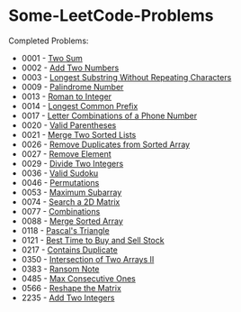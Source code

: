 # Some-LeetCode-Problems
Completed Problems:

* 0001 - [Two Sum](https://leetcode.com/problems/two-sum/)
* 0002 - [Add Two Numbers](https://leetcode.com/problems/add-two-numbers/)
* 0003 - [Longest Substring Without Repeating Characters](https://leetcode.com/problems/longest-substring-without-repeating-characters/)
* 0009 - [Palindrome Number](https://leetcode.com/problems/palindrome-number/)
* 0013 - [Roman to Integer](https://leetcode.com/problems/roman-to-integer/)
* 0014 - [Longest Common Prefix](https://leetcode.com/problems/longest-common-prefix/)
* 0017 - [Letter Combinations of a Phone Number](https://leetcode.com/problems/letter-combinations-of-a-phone-number/)
* 0020 - [Valid Parentheses](https://leetcode.com/problems/valid-parentheses/)
* 0021 - [Merge Two Sorted Lists](https://leetcode.com/problems/merge-two-sorted-lists/)
* 0026 - [Remove Duplicates from Sorted Array](https://leetcode.com/problems/remove-duplicates-from-sorted-array/)
* 0027 - [Remove Element](https://leetcode.com/problems/remove-element/)
* 0029 - [Divide Two Integers](https://leetcode.com/problems/divide-two-integers/)
* 0036 - [Valid Sudoku](https://leetcode.com/problems/valid-sudoku/)
* 0046 - [Permutations](https://leetcode.com/problems/permutations/)
* 0053 - [Maximum Subarray](https://leetcode.com/problems/maximum-subarray/)
* 0074 - [Search a 2D Matrix](https://leetcode.com/problems/search-a-2d-matrix/)
* 0077 - [Combinations](https://leetcode.com/problems/combinations/)
* 0088 - [Merge Sorted Array](https://leetcode.com/problems/merge-sorted-array/)
* 0118 - [Pascal's Triangle](https://leetcode.com/problems/pascals-triangle/)
* 0121 - [Best Time to Buy and Sell Stock](https://leetcode.com/problems/best-time-to-buy-and-sell-stock/)
* 0217 - [Contains Duplicate](https://leetcode.com/problems/contains-duplicate/)
* 0350 - [Intersection of Two Arrays II](https://leetcode.com/problems/intersection-of-two-arrays-ii/)
* 0383 - [Ransom Note](https://leetcode.com/problems/ransom-note/)
* 0485 - [Max Consecutive Ones](https://leetcode.com/problems/max-consecutive-ones/)
* 0566 - [Reshape the Matrix](https://leetcode.com/problems/reshape-the-matrix/)
* 2235 - [Add Two Integers](https://leetcode.com/problems/add-two-integers/)

